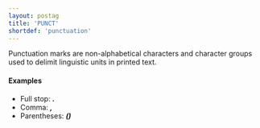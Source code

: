 ```yaml
---
layout: postag
title: 'PUNCT'
shortdef: 'punctuation'
---
```


Punctuation marks are non-alphabetical characters and character groups
used to delimit linguistic units in printed text.

#### Examples

* Full stop: _<b>.</b>_
* Comma: _<b>,</b>_
* Parentheses: _<b>()</b>_
<!-- Interlanguage links updated Út 9. května 2023, 20:03:28 CEST -->
